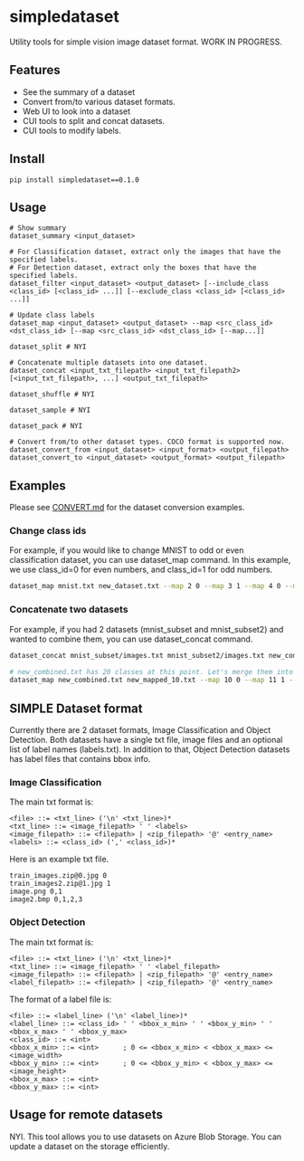 # simpledataset

Utility tools for simple vision image dataset format. WORK IN PROGRESS.

## Features
* See the summary of a dataset
* Convert from/to various dataset formats.
* Web UI to look into a dataset
* CUI tools to split and concat datasets.
* CUI tools to modify labels.

## Install
```
pip install simpledataset==0.1.0
```

## Usage
```
# Show summary
dataset_summary <input_dataset>

# For Classification dataset, extract only the images that have the specified labels.
# For Detection dataset, extract only the boxes that have the specified labels.
dataset_filter <input_dataset> <output_dataset> [--include_class <class_id> [<class_id> ...]] [--exclude_class <class_id> [<class_id> ...]]

# Update class labels
dataset_map <input_dataset> <output_dataset> --map <src_class_id> <dst_class_id> [--map <src_class_id> <dst_class_id> [--map...]]

dataset_split # NYI

# Concatenate multiple datasets into one dataset.
dataset_concat <input_txt_filepath> <input_txt_filepath2> [<input_txt_filepath>, ...] <output_txt_filepath>

dataset_shuffle # NYI

dataset_sample # NYI

dataset_pack # NYI

# Convert from/to other dataset types. COCO format is supported now.
dataset_convert_from <input_dataset> <input_format> <output_filepath>
dataset_convert_to <input_dataset> <output_format> <output_filepath>
```


## Examples

Please see [CONVERT.md](CONVERT.md) for the dataset conversion examples.

### Change class ids
For example, if you would like to change MNIST to odd or even classification dataset, you can use dataset_map command. In this example, we use class_id=0 for even numbers, and class_id=1 for odd numbers.
```bash
dataset_map mnist.txt new_dataset.txt --map 2 0 --map 3 1 --map 4 0 --map 5 1 --map 6 0 --map 7 1 --map 8 0 --map 9 1
```

### Concatenate two datasets
For example, if you had 2 datasets (mnist_subset and mnist_subset2) and wanted to combine them, you can use dataset_concat command.
```bash
dataset_concat mnist_subset/images.txt mnist_subset2/images.txt new_combined.txt

# new_combined.txt has 20 classes at this point. Let's merge them into 10 classes.
dataset_map new_combined.txt new_mapped_10.txt --map 10 0 --map 11 1 --map 12 2 --map 13 3 --map 14 4 --map 15 5 --map 16 6 --map 17 7 --map 18 8 --map 19 9
```
## SIMPLE Dataset format
Currently there are 2 dataset formats, Image Classification and Object Detection. Both datasets have a single txt file, image files and an optional list of label names (labels.txt). In addition to that, Object Detection datasets has label files that contains bbox info.

### Image Classification
The main txt format is:
```
<file> ::= <txt_line> ('\n' <txt_line>)*
<txt_line> ::= <image_filepath> ' ' <labels>
<image_filepath> ::= <filepath> | <zip_filepath> '@' <entry_name>
<labels> ::= <class_id> (',' <class_id>)*
```

Here is an example txt file.
```
train_images.zip@0.jpg 0
train_images2.zip@1.jpg 1
image.png 0,1
image2.bmp 0,1,2,3
```

### Object Detection
The main txt format is:
```
<file> ::= <txt_line> ('\n' <txt_line>)*
<txt_line> ::= <image_filepath> ' ' <label_filepath>
<image_filepath> ::= <filepath> | <zip_filepath> '@' <entry_name>
<label_filepath> ::= <filepath> | <zip_filepath> '@' <entry_name>
```

The format of a label file is:
```
<file> ::= <label_line> ('\n' <label_line>)*
<label_line> ::= <class_id> ' ' <bbox_x_min> ' ' <bbox_y_min> ' ' <bbox_x_max> ' ' <bbox_y_max>
<class_id> ::= <int>
<bbox_x_min> ::= <int>      ; 0 <= <bbox_x_min> < <bbox_x_max> <= <image_width>
<bbox_y_min> ::= <int>      ; 0 <= <bbox_y_min> < <bbox_y_max> <= <image_height>
<bbox_x_max> ::= <int>
<bbox_y_max> ::= <int>
```


## Usage for remote datasets
NYI.
This tool allows you to use datasets on Azure Blob Storage. You can update a dataset on the storage efficiently.
